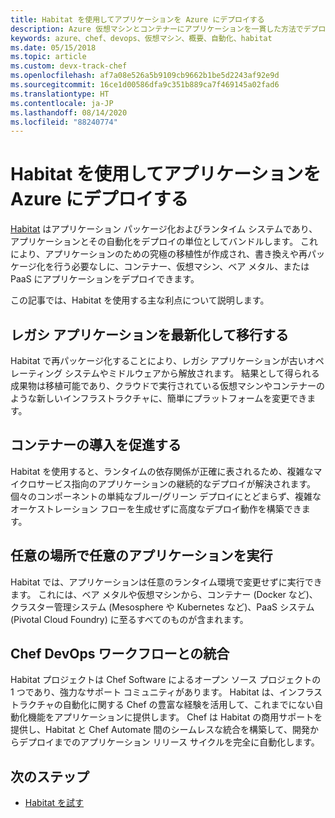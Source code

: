 ```yaml
---
title: Habitat を使用してアプリケーションを Azure にデプロイする
description: Azure 仮想マシンとコンテナーにアプリケーションを一貫した方法でデプロイする方法を説明します
keywords: azure、chef、devops、仮想マシン、概要、自動化、habitat
ms.date: 05/15/2018
ms.topic: article
ms.custom: devx-track-chef
ms.openlocfilehash: af7a08e526a5b9109cb9662b1be5d2243af92e9d
ms.sourcegitcommit: 16ce1d00586dfa9c351b889ca7f469145a02fad6
ms.translationtype: HT
ms.contentlocale: ja-JP
ms.lasthandoff: 08/14/2020
ms.locfileid: "88240774"
---
```

# <a name="use-habitat-to-deploy-your-application-to-azure"></a>Habitat を使用してアプリケーションを Azure にデプロイする

[Habitat](https://www.habitat.sh/) はアプリケーション パッケージ化およびランタイム システムであり、アプリケーションとその自動化をデプロイの単位としてバンドルします。 これにより、アプリケーションのための究極の移植性が作成され、書き換えや再パッケージ化を行う必要なしに、コンテナー、仮想マシン、ベア メタル、または PaaS にアプリケーションをデプロイできます。

この記事では、Habitat を使用する主な利点について説明します。

## <a name="modernize-and-move-legacy-applications"></a>レガシ アプリケーションを最新化して移行する

Habitat で再パッケージ化することにより、レガシ アプリケーションが古いオペレーティング システムやミドルウェアから解放されます。 結果として得られる成果物は移植可能であり、クラウドで実行されている仮想マシンやコンテナーのような新しいインフラストラクチャに、簡単にプラットフォームを変更できます。

## <a name="accelerate-container-adoption"></a>コンテナーの導入を促進する

Habitat を使用すると、ランタイムの依存関係が正確に表されるため、複雑なマイクロサービス指向のアプリケーションの継続的なデプロイが解決されます。 個々のコンポーネントの単純なブルー/グリーン デプロイにとどまらず、複雑なオーケストレーション フローを生成せずに高度なデプロイ動作を構築できます。

## <a name="run-any-application-anywhere"></a>任意の場所で任意のアプリケーションを実行

Habitat では、アプリケーションは任意のランタイム環境で変更せずに実行できます。 これには、ベア メタルや仮想マシンから、コンテナー (Docker など)、クラスター管理システム (Mesosphere や Kubernetes など)、PaaS システム (Pivotal Cloud Foundry) に至るすべてのものが含まれます。

## <a name="integrate-into-the-chef-devops-workflow"></a>Chef DevOps ワークフローとの統合

Habitat プロジェクトは Chef Software によるオープン ソース プロジェクトの 1 つであり、強力なサポート コミュニティがあります。 Habitat は、インフラストラクチャの自動化に関する Chef の豊富な経験を活用して、これまでにない自動化機能をアプリケーションに提供します。 Chef は Habitat の商用サポートを提供し、Habitat と Chef Automate 間のシームレスな統合を構築して、開発からデプロイまでのアプリケーション リリース サイクルを完全に自動化します。

## <a name="next-steps"></a>次のステップ

* [Habitat を試す](https://www.habitat.sh/learn/)

